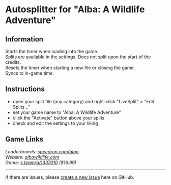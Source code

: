 # Autosplitter for "Alba: A Wildlife Adventure"
## Information
Starts the timer when loading into the game.  
Splits are available in the settings. Does not split upon the start of the credits.  
Resets the timer when starting a new file or closing the game.  
Syncs to in-game time.

## Instructions
* open your split file (any category) and right-click "LiveSplit" > "Edit Splits..."
* set your game name to "Alba: A Wildlife Adventure"
* click the "Activate" button above your splits
* check and edit the settings to your liking

## Game Links
*Leaderboards: [speedrun.com/alba](https://speedrun.com/alba)*  
*Website: [albawildlife.com](https://albawildlife.com)*  
*Game: [s.team/a/1337010](https://s.team/a/1337010) ($16.99)*

---
If there are issues, please [create a new issue](https://github.com/just-ero/AutoSplitTools/issues/new/choose) here on GitHub.